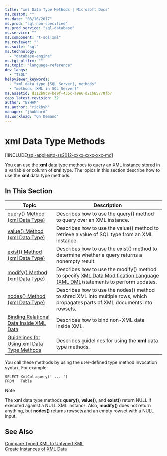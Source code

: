 ```yaml
---
title: "xml Data Type Methods | Microsoft Docs"
ms.custom: ""
ms.date: "03/16/2017"
ms.prod: "sql-non-specified"
ms.prod_service: "sql-database"
ms.service: ""
ms.component: "t-sql|xml"
ms.reviewer: ""
ms.suite: "sql"
ms.technology: 
  - "database-engine"
ms.tgt_pltfrm: ""
ms.topic: "language-reference"
dev_langs: 
  - "TSQL"
helpviewer_keywords: 
  - "xml data type [SQL Server], methods"
  - "methods [XML in SQL Server]"
ms.assetid: d112b9c9-be9f-435c-a9e6-d21b65778fb7
caps.latest.revision: 32
author: "BYHAM"
ms.author: "rickbyh"
manager: "jhubbard"
ms.workload: "On Demand"
---
```

# xml Data Type Methods
[!INCLUDE[tsql-appliesto-ss2012-xxxx-xxxx-xxx-md](../../includes/tsql-appliesto-ss2012-xxxx-xxxx-xxx-md.md)]

  You can use the **xml** data type methods to query an XML instance stored in a variable or column of **xml** type. The topics in this section describe how to use the **xml** data type methods.  
  
## In This Section  
  
|Topic|Description|  
|-----------|-----------------|  
|[query&#40;&#41; Method &#40;xml Data Type&#41;](../../t-sql/xml/query-method-xml-data-type.md)|Describes how to use the query() method to query over an XML instance.|  
|[value&#40;&#41; Method &#40;xml Data Type&#41;](../../t-sql/xml/value-method-xml-data-type.md)|Describes how to use the value() method to retrieve a value of SQL type from an XML instance.|  
|[exist&#40;&#41; Method &#40;xml Data Type&#41;](../../t-sql/xml/exist-method-xml-data-type.md)|Describes how to use the exist() method to determine whether a query returns a nonempty result.|  
|[modify&#40;&#41; Method &#40;xml Data Type&#41;](../../t-sql/xml/modify-method-xml-data-type.md)|Describes how to use the modify() method to specify [XML Data Modification Language &#40;XML DML&#41;](../../t-sql/xml/xml-data-modification-language-xml-dml.md)statements to perform updates.|  
|[nodes&#40;&#41; Method &#40;xml Data Type&#41;](../../t-sql/xml/nodes-method-xml-data-type.md)|Describes how to use the nodes() method to shred XML into multiple rows, which propagates parts of XML documents into rowsets.|  
|[Binding Relational Data Inside XML Data](../../t-sql/xml/binding-relational-data-inside-xml-data.md)|Describes how to bind non-XML data inside XML.|  
|[Guidelines for Using xml Data Type Methods](../../t-sql/xml/guidelines-for-using-xml-data-type-methods.md)|Describes guidelines for using the **xml** data type methods.|  
  
 You call these methods by using the user-defined type method invocation syntax. For example:  
  
```  
SELECT XmlCol.query(' ... ')  
FROM   Table  
```  
  
> [!NOTE]  
>  The **xml** data type methods **query()**, **value()**, and **exist()** return NULL if executed against a NULL XML instance. Also, **modify()** does not return anything, but **nodes()** returns rowsets and an empty rowset with a NULL input.  
  
## See Also  
 [Compare Typed XML to Untyped XML](../../relational-databases/xml/compare-typed-xml-to-untyped-xml.md)   
 [Create Instances of XML Data](../../relational-databases/xml/create-instances-of-xml-data.md)  
  
  
